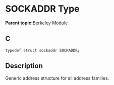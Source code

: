 # SOCKADDR Type

**Parent topic:**[Berkeley Module](GUID-5F35C98C-EC8E-40FF-9B62-3B31D508F820.md)

## C

```
typedef struct sockaddr SOCKADDR;
```

## Description

Generic address structure for all address families.

